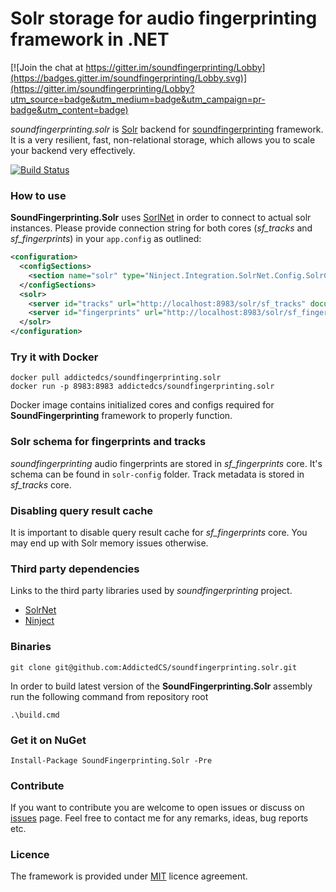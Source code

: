 # Solr storage for audio fingerprinting framework in .NET

[![Join the chat at https://gitter.im/soundfingerprinting/Lobby](https://badges.gitter.im/soundfingerprinting/Lobby.svg)](https://gitter.im/soundfingerprinting/Lobby?utm_source=badge&utm_medium=badge&utm_campaign=pr-badge&utm_content=badge)

_soundfingerprinting.solr_ is [Solr](http://lucene.apache.org/solr) backend for [soundfingerprinting](https://github.com/AddictedCS/soundfingerprinting) framework. It is a very resilient, fast, non-relational storage, which allows you to scale your backend very effectively.

[![Build Status](https://travis-ci.org/AddictedCS/soundfingerprinting.solr.png)](https://travis-ci.org/AddictedCS/soundfingerprinting.solr)

### How to use
**SoundFingerprinting.Solr** uses [SorlNet](https://github.com/mausch/SolrNet) in order to connect to actual solr instances. Please provide connection string for both cores (_sf_tracks_ and _sf_fingerprints_) in your `app.config` as outlined:
```xml
<configuration>
  <configSections>
    <section name="solr" type="Ninject.Integration.SolrNet.Config.SolrConfigurationSection, Ninject.Integration.SolrNet" />
  </configSections>
  <solr>
    <server id="tracks" url="http://localhost:8983/solr/sf_tracks" documentType="SoundFingerprinting.Solr.DAO.TrackDTO, SoundFingerprinting.Solr" />
    <server id="fingerprints" url="http://localhost:8983/solr/sf_fingerprints" documentType="SoundFingerprinting.Solr.DAO.SubFingerprintDTO, SoundFingerprinting.Solr" />
  </solr>
</configuration>

```
### Try it with Docker

    docker pull addictedcs/soundfingerprinting.solr
	docker run -p 8983:8983 addictedcs/soundfingerprinting.solr
	
Docker image contains initialized cores and configs required for **SoundFingerprinting** framework to properly function.

### Solr schema for fingerprints and tracks
_soundfingerprinting_ audio fingerprints are stored in _sf_fingerprints_ core. It's schema can be found in `solr-config` folder. Track metadata is stored in _sf_tracks_ core.

### Disabling query result cache
It is important to disable query result cache for _sf_fingerprints_ core. You may end up with Solr memory issues otherwise.

### Third party dependencies
Links to the third party libraries used by _soundfingerprinting_ project.
* [SolrNet](https://github.com/mausch/SolrNet)
* [Ninject](http://www.ninject.org)

### Binaries
    git clone git@github.com:AddictedCS/soundfingerprinting.solr.git
    
In order to build latest version of the **SoundFingerprinting.Solr** assembly run the following command from repository root

    .\build.cmd
### Get it on NuGet

    Install-Package SoundFingerprinting.Solr -Pre
    
### Contribute
If you want to contribute you are welcome to open issues or discuss on [issues](https://github.com/AddictedCS/soundfingerprinting/issues) page. Feel free to contact me for any remarks, ideas, bug reports etc. 

### Licence
The framework is provided under [MIT](https://opensource.org/licenses/MIT) licence agreement.
